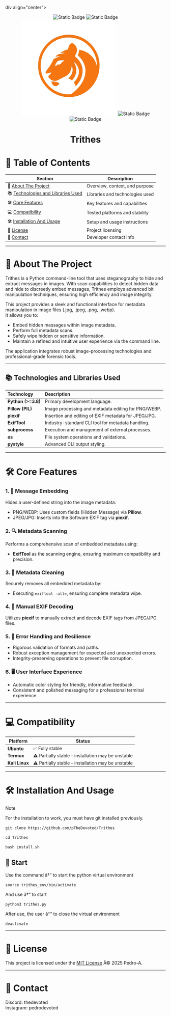 div align="center">

  <p align="center">
    <img alt="Static Badge" src="https://img.shields.io/badge/tool-CLI-green">
    <img alt="Static Badge" src="https://img.shields.io/badge/make_in-python-blue">
    <img src="images/trithes.png" width="300"/>
    <img alt="Static Badge" src="https://img.shields.io/badge/licence-MIT-red">
    <img alt="Static Badge" src="https://img.shields.io/badge/version-1.0.0-orange">
    <h1 align="center"><b>Trithes</b></h1>
</p>
</div>

# 🧭 Table of Contents

| Section | Description |
|--------|-------------|
| 📖 [About The Project](#-about-the-project) | Overview, context, and purpose |
| 📚 [Technologies and Libraries Used](#-technologies-and-libraries-used) | Libraries and technologies used |
| 🛠 [Core Features](#-core-features) | Key features and capabilities |
| 💻 [Compatibility](#-compatibility) | Tested platforms and stability |
| 🛠️ [Installation And Usage](#️-installation-and-usage) | Setup and usage instructions |
| 📄 [License](#-license) | Project licensing |
| 👤 [Contact](#-contact) | Developer contact info |

---

# 📖 About The Project
Trithes is a Python command-line tool that uses steganography to hide and extract messages in images. With scan capabilities to detect hidden data and hide to discreetly embed messages, Trithes employs advanced bit manipulation techniques, ensuring high efficiency and image integrity.

This project provides a sleek and functional interface for metadata manipulation in image files (.jpg, .jpeg, .png, .webp).  
It allows you to:

- Embed hidden messages within image metadata.
- Perform full metadata scans.
- Safely wipe hidden or sensitive information.
- Maintain a refined and intuitive user experience via the command line.

The application integrates robust image-processing technologies and professional-grade forensic tools.

---

## 📚 Technologies and Libraries Used

| Technology | Description |
|:-----------|:------------|
| **Python (>=3.8)** | Primary development language. |
| **Pillow (PIL)** | Image processing and metadata editing for PNG/WEBP. |
| **piexif** | Insertion and editing of EXIF metadata for JPEG/JPG. |
| **ExifTool** | Industry-standard CLI tool for metadata handling. |
| **subprocess** | Execution and management of external processes. |
| **os** | File system operations and validations. |
| **pystyle** | Advanced CLI output styling. |

---

# 🛠 Core Features

### 1. 📝 Message Embedding
Hides a user-defined string into the image metadata:
- PNG/WEBP: Uses custom fields (Hidden Message) via **Pillow**.
- JPEG/JPG: Inserts into the Software EXIF tag via **piexif**.

### 2. 🔍 Metadata Scanning
Performs a comprehensive scan of embedded metadata using:
- **ExifTool** as the scanning engine, ensuring maximum compatibility and precision.

### 3. 🧹 Metadata Cleaning
Securely removes all embedded metadata by:
- Executing `exiftool -all=`, ensuring complete metadata wipe.

### 4. 🧾 Manual EXIF Decoding
Utilizes **piexif** to manually extract and decode EXIF tags from JPEG/JPG files.

### 5. 🧱 Error Handling and Resilience
- Rigorous validation of formats and paths.
- Robust exception management for expected and unexpected errors.
- Integrity-preserving operations to prevent file corruption.

### 6. 🖥️ User Interface Experience
- Automatic color styling for friendly, informative feedback.
- Consistent and polished messaging for a professional terminal experience.

---

# 💻 Compatibility

| Platform | Status |
|----------|--------|
| **Ubuntu** | ✅ Fully stable |
| **Termux** | ⚠️ Partially stable – installation may be unstable |
| **Kali Linux** | ⚠️ Partially stable – installation may be unstable |

---

# 🛠️ Installation And Usage
> [!NOTE]
> For the installation to work, you must have git installed previously.
```
git clone https://github.com/pTheDevoted/Trithes
```
```
cd Trithes
```
```
bash install.sh
```
## 📡 Start
Use the command â†“ to start the python virtual environment
```
source trithes_env/bin/activate
```
And use â†“ to start
```
python3 trithes.py
```
After use, the user â†“ to close the virtual environment
```
deactivate
```
---

# 📄 License
This project is licensed under the [MIT License](./LICENSE) Â© 2025 Pedro-A.

---

# 👤 Contact
Discord: thedevoted  
Instagram: pedrodevoted